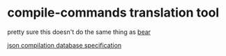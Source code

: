 # compile-commands translation tool

pretty sure this doesn't do the same thing as [bear](https://github.com/rizsotto/Bear)

[json compilation database specification](https://clang.llvm.org/docs/JSONCompilationDatabase.html)
